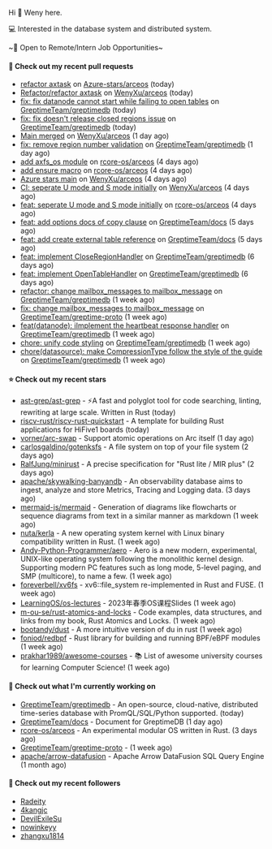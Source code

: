 Hi 👋 Weny here.

💻 Interested in the database system and distributed system.

~🍺 Open to Remote/Intern Job Opportunities~

#### 🔨 Check out my recent pull requests

- [refactor axtask](https://github.com/Azure-stars/arceos/pull/1) on [Azure-stars/arceos](https://github.com/Azure-stars/arceos) (today)
- [Refactor/refactor axtask](https://github.com/WenyXu/arceos/pull/4) on [WenyXu/arceos](https://github.com/WenyXu/arceos) (today)
- [fix: fix datanode cannot start while failing to open tables](https://github.com/GreptimeTeam/greptimedb/pull/1601) on [GreptimeTeam/greptimedb](https://github.com/GreptimeTeam/greptimedb) (today)
- [fix: fix doesn&#39;t release closed regions issue](https://github.com/GreptimeTeam/greptimedb/pull/1596) on [GreptimeTeam/greptimedb](https://github.com/GreptimeTeam/greptimedb) (today)
- [Main merged](https://github.com/WenyXu/arceos/pull/3) on [WenyXu/arceos](https://github.com/WenyXu/arceos) (1 day ago)
- [fix: remove region number validation](https://github.com/GreptimeTeam/greptimedb/pull/1593) on [GreptimeTeam/greptimedb](https://github.com/GreptimeTeam/greptimedb) (1 day ago)
- [add axfs_os module](https://github.com/rcore-os/arceos/pull/46) on [rcore-os/arceos](https://github.com/rcore-os/arceos) (4 days ago)
- [add ensure macro](https://github.com/rcore-os/arceos/pull/44) on [rcore-os/arceos](https://github.com/rcore-os/arceos) (4 days ago)
- [Azure stars main](https://github.com/WenyXu/arceos/pull/2) on [WenyXu/arceos](https://github.com/WenyXu/arceos) (4 days ago)
- [CI: seperate U mode and S mode initially](https://github.com/WenyXu/arceos/pull/1) on [WenyXu/arceos](https://github.com/WenyXu/arceos) (4 days ago)
- [feat: seperate U mode and S mode initially](https://github.com/rcore-os/arceos/pull/43) on [rcore-os/arceos](https://github.com/rcore-os/arceos) (4 days ago)
- [feat: add options docs of copy clause](https://github.com/GreptimeTeam/docs/pull/357) on [GreptimeTeam/docs](https://github.com/GreptimeTeam/docs) (5 days ago)
- [feat: add create external table reference](https://github.com/GreptimeTeam/docs/pull/356) on [GreptimeTeam/docs](https://github.com/GreptimeTeam/docs) (5 days ago)
- [feat: implement CloseRegionHandler](https://github.com/GreptimeTeam/greptimedb/pull/1569) on [GreptimeTeam/greptimedb](https://github.com/GreptimeTeam/greptimedb) (6 days ago)
- [feat: implement OpenTableHandler](https://github.com/GreptimeTeam/greptimedb/pull/1567) on [GreptimeTeam/greptimedb](https://github.com/GreptimeTeam/greptimedb) (6 days ago)
- [refactor: change mailbox_messages to mailbox_message](https://github.com/GreptimeTeam/greptimedb/pull/1557) on [GreptimeTeam/greptimedb](https://github.com/GreptimeTeam/greptimedb) (1 week ago)
- [fix: change mailbox_messages to mailbox_message](https://github.com/GreptimeTeam/greptime-proto/pull/33) on [GreptimeTeam/greptime-proto](https://github.com/GreptimeTeam/greptime-proto) (1 week ago)
- [feat(datanode): iImplement the heartbeat response handler](https://github.com/GreptimeTeam/greptimedb/pull/1547) on [GreptimeTeam/greptimedb](https://github.com/GreptimeTeam/greptimedb) (1 week ago)
- [chore: unify code styling](https://github.com/GreptimeTeam/greptimedb/pull/1523) on [GreptimeTeam/greptimedb](https://github.com/GreptimeTeam/greptimedb) (1 week ago)
- [chore(datasource): make CompressionType follow the style of the guide](https://github.com/GreptimeTeam/greptimedb/pull/1522) on [GreptimeTeam/greptimedb](https://github.com/GreptimeTeam/greptimedb) (1 week ago)

#### ⭐ Check out my recent stars

- [ast-grep/ast-grep](https://github.com/ast-grep/ast-grep) - ⚡A fast and polyglot tool for code searching, linting, rewriting at large scale. Written in Rust (today)
- [riscv-rust/riscv-rust-quickstart](https://github.com/riscv-rust/riscv-rust-quickstart) - A template for building Rust applications for HiFive1 boards (today)
- [vorner/arc-swap](https://github.com/vorner/arc-swap) - Support atomic operations on Arc itself (1 day ago)
- [carlosgaldino/gotenksfs](https://github.com/carlosgaldino/gotenksfs) - A file system on top of your file system (2 days ago)
- [RalfJung/minirust](https://github.com/RalfJung/minirust) - A precise specification for &#34;Rust lite / MIR plus&#34; (2 days ago)
- [apache/skywalking-banyandb](https://github.com/apache/skywalking-banyandb) - An observability database aims to ingest, analyze and store Metrics, Tracing and Logging data. (3 days ago)
- [mermaid-js/mermaid](https://github.com/mermaid-js/mermaid) - Generation of diagrams like flowcharts or sequence diagrams from text in a similar manner as markdown (1 week ago)
- [nuta/kerla](https://github.com/nuta/kerla) - A new operating system kernel with Linux binary compatibility written in Rust. (1 week ago)
- [Andy-Python-Programmer/aero](https://github.com/Andy-Python-Programmer/aero) - Aero is a new modern, experimental, UNIX-like operating system following the monolithic kernel design. Supporting modern PC features such as long mode, 5-level paging, and SMP (multicore), to name a few. (1 week ago)
- [foreverbell/xv6fs](https://github.com/foreverbell/xv6fs) - xv6::file_system re-implemented in Rust and FUSE. (1 week ago)
- [LearningOS/os-lectures](https://github.com/LearningOS/os-lectures) - 2023年春季OS课程Slides (1 week ago)
- [m-ou-se/rust-atomics-and-locks](https://github.com/m-ou-se/rust-atomics-and-locks) - Code examples, data structures, and links from my book, Rust Atomics and Locks. (1 week ago)
- [bootandy/dust](https://github.com/bootandy/dust) - A more intuitive version of du in rust (1 week ago)
- [foniod/redbpf](https://github.com/foniod/redbpf) - Rust library for building and running BPF/eBPF modules (1 week ago)
- [prakhar1989/awesome-courses](https://github.com/prakhar1989/awesome-courses) - :books: List of awesome university courses for learning Computer Science! (1 week ago)

#### 👷 Check out what I'm currently working on

- [GreptimeTeam/greptimedb](https://github.com/GreptimeTeam/greptimedb) - An open-source, cloud-native, distributed time-series database with PromQL/SQL/Python supported. (today)
- [GreptimeTeam/docs](https://github.com/GreptimeTeam/docs) - Document for GreptimeDB (1 day ago)
- [rcore-os/arceos](https://github.com/rcore-os/arceos) - An experimental modular OS written in Rust. (3 days ago)
- [GreptimeTeam/greptime-proto](https://github.com/GreptimeTeam/greptime-proto) -  (1 week ago)
- [apache/arrow-datafusion](https://github.com/apache/arrow-datafusion) - Apache Arrow DataFusion SQL Query Engine (1 month ago)

#### 👯 Check out my recent followers

- [Radeity](https://github.com/Radeity)
- [4kangjc](https://github.com/4kangjc)
- [DevilExileSu](https://github.com/DevilExileSu)
- [nowinkeyy](https://github.com/nowinkeyy)
- [zhangxu1814](https://github.com/zhangxu1814)


